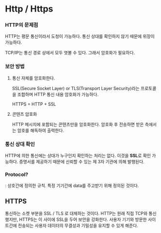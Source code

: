 # Http / Https 



### HTTP의 문제점

HTTP는 평문 통신이라서 도청이 가능하다. 통신 상대를 확인하지 않기 때문에 위장이 가능하다.

TCP/IP는 통신 경로 상에서 모두 엿볼 수 있다. 그래서 암호화가 필요하다.

### 보안 방법

1. 통신 자체를 암호화한다.

   SSL(Secure Socket Layer) or TLS(Transport Layer Security)라는 프로토콜을 조합하며 HTTP 통신 내용 암호화가 가능하다.

   HTTPS = HTTP + SSL

2. 콘텐츠 암호화

   HTTP 메시지에 포함되는 콘텐츠만을 암호화한다. 암호화 후 전송하면 받은 측에서는 암호를 해독하여 출력한다.

### 통신 상대 확인

HTTP에 의한 통신에는 상대가 누구인지 확인하는 처리는 없다. 이것을 **SSL**로 확인 가능하다. 증명서를 제공하기 때문에 신뢰할 수 있는 제 3자 기관에 의해 발행된다.

### Protocol?

: 상호간에 정의한 규칙. 특정 기기간에 data를 주고받기 위해 정의된 것이다.

## HTTPS

통신하는 소켓 부분을 SSL / TLS 로 대체하는 것이다. HTTP는 원래 직접 TCP와 통신했지만, HTTPS는 이 사이에 SSL을 두어 보안을 강화한다. 사용자 기기와 방문한 사이트간에 전송되는 사용자 데이터의 무결성과 기밀성을 유지할 수 있게 해준다.